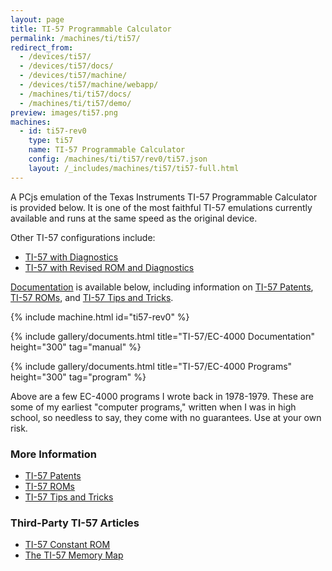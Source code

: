 ```yaml
---
layout: page
title: TI-57 Programmable Calculator
permalink: /machines/ti/ti57/
redirect_from:
  - /devices/ti57/
  - /devices/ti57/docs/
  - /devices/ti57/machine/
  - /devices/ti57/machine/webapp/
  - /machines/ti/ti57/docs/
  - /machines/ti/ti57/demo/
preview: images/ti57.png
machines:
  - id: ti57-rev0
    type: ti57
    name: TI-57 Programmable Calculator
    config: /machines/ti/ti57/rev0/ti57.json
    layout: /_includes/machines/ti57/ti57-full.html
---
```


A PCjs emulation of the Texas Instruments TI-57 Programmable Calculator is provided below. It is one of the most faithful TI-57 emulations currently available and runs at the same speed as the original device.

Other TI-57 configurations include:

  - [TI-57 with Diagnostics](rev0/)
  - [TI-57 with Revised ROM and Diagnostics](rev1/)

[Documentation](#ti-57-ec-4000-documentation) is available below, including information on [TI-57 Patents](patents/), [TI-57 ROMs](rom/), and [TI-57 Tips and Tricks](tips/).

{% include machine.html id="ti57-rev0" %}

{% include gallery/documents.html title="TI-57/EC-4000 Documentation" height="300" tag="manual" %}

{% include gallery/documents.html title="TI-57/EC-4000 Programs" height="300" tag="program" %}

Above are a few EC-4000 programs I wrote back in 1978-1979.  These are some of my earliest "computer programs,"
written when I was in high school, so needless to say, they come with no guarantees.  Use at your own risk.

### More Information

  - [TI-57 Patents](patents/)
  - [TI-57 ROMs](rom/)
  - [TI-57 Tips and Tricks](tips/)

### Third-Party TI-57 Articles

  - [TI-57 Constant ROM](http://www.rskey.org/CMS/index.php/the-library/475)
  - [The TI-57 Memory Map](http://www.rskey.org/CMS/index.php/the-library/100) 
